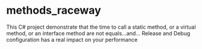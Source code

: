 # methods_raceway



This C# project demonstrate that the time to call a static method, or a virtual method, or an interface method are not equals...and... Release and  Debug configuration has a real impact on your performance
